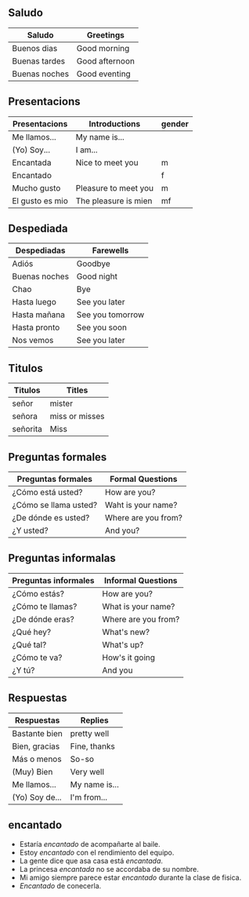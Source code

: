 ## Saludo

| Saludo        | Greetings      |
| ------------- | -------------- |
| Buenos dias   | Good morning   |
| Buenas tardes | Good afternoon |
| Buenas noches | Good eventing  |

## Presentacions

| Presentacions   | Introductions        | gender |
| --------------- | -------------------- | ------ |
| Me llamos...    | My name is...        |
| (Yo) Soy...     | I am...              |
| Encantada       | Nice to meet you     | m      |
| Encantado       |                      | f      |
| Mucho gusto     | Pleasure to meet you | m      |
| El gusto es mio | The pleasure is mien | mf     |

## Despediada

| Despediadas   | Farewells        |
| ------------- | ---------------- |
| Adiós         | Goodbye          |
| Buenas noches | Good night       |
| Chao          | Bye              |
| Hasta luego   | See you later    |
| Hasta mañana  | See you tomorrow |
| Hasta pronto  | See you soon     |
| Nos vemos     | See you later    |

## Titulos

| Titulos  | Titles         |
| -------- | -------------- |
| señor    | mister         |
| señora   | miss or misses |
| señorita | Miss           |

## Preguntas formales

| Preguntas formales    | Formal Questions    |
| --------------------- | ------------------- |
| ¿Cómo está usted?     | How are you?        |
| ¿Cómo se llama usted? | Waht is your name?  |
| ¿De dónde es usted?   | Where are you from? |
| ¿Y usted?             | And you?            |

## Preguntas informalas

| Preguntas informales | Informal Questions  |
| -------------------- | ------------------- |
| ¿Cómo estás?         | How are you?        |
| ¿Cómo te llamas?     | What is your name?  |
| ¿De dónde eras?      | Where are you from? |
| ¿Qué hey?            | What's new?         |
| ¿Qué tal?            | What's up?          |
| ¿Cómo te va?         | How's it going      |
| ¿Y tú?               | And you             |

## Respuestas

| Respuestas     | Replies       |
| -------------- | ------------- |
| Bastante bien  | pretty well   |
| Bien, gracias  | Fine, thanks  |
| Más o menos    | So-so         |
| (Muy) Bien     | Very well     |
| Me llamos...   | My name is... |
| (Yo) Soy de... | I'm from...   |

## encantado

-   Estaría _encantado_ de acompañarte al baile.
-   Estoy _encantado_ con el rendimiento del equipo.
-   La gente dice que asa casa está _encantada_.
-   La princesa _encantada_ no se accordaba de su nombre.
-   Mi amigo siempre parece estar _encantado_ durante la clase de fisica.
-   _Encantado_ de conecerla.
